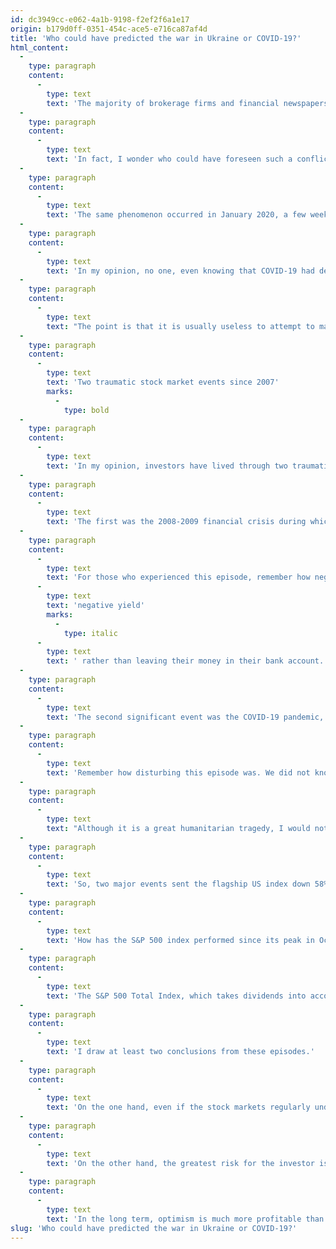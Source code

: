 ```yaml
---
id: dc3949cc-e062-4a1b-9198-f2ef2f6a1e17
origin: b179d0ff-0351-454c-ace5-e716ca87af4d
title: 'Who could have predicted the war in Ukraine or COVID-19?'
html_content:
  -
    type: paragraph
    content:
      -
        type: text
        text: 'The majority of brokerage firms and financial newspapers have the habit of making annual forecasts in January of each year. For example, I remember reading a report in Bloomberg Businessweek magazine, published on January 17th. The report was very well done and very comprehensive and presented a myriad of forecasts covering many areas, ranging from the end of economic stimuli to the American midterm elections, to inflation, to the future of electric cars. The problem is that their analysts did not foresee that a war would break out in Ukraine a few weeks later. This one event simply made most of their forecasts obsolete.'
  -
    type: paragraph
    content:
      -
        type: text
        text: 'In fact, I wonder who could have foreseen such a conflict and what its impact on the stock markets would have been.'
  -
    type: paragraph
    content:
      -
        type: text
        text: 'The same phenomenon occurred in January 2020, a few weeks before the outbreak of the COVID-19 pandemic that sent stock markets plummeting in March 2020. Who could have predicted that?'
  -
    type: paragraph
    content:
      -
        type: text
        text: 'In my opinion, no one, even knowing that COVID-19 had declared itself as early as December 2019, in Wuhan, China. This major event was the main influencing factor on the stock markets in the many months that followed. Any analysis of the markets that did not anticipate this pandemic immediately became inconsequential.'
  -
    type: paragraph
    content:
      -
        type: text
        text: "The point is that it is usually useless to attempt to make annual stock market forecasts. Even with a comprehensive analysis of all known factors that could affect the markets, it is impossible to predict the unexpected. And that's usually what will have the biggest impact on short-term stock market returns."
  -
    type: paragraph
    content:
      -
        type: text
        text: 'Two traumatic stock market events since 2007'
        marks:
          -
            type: bold
  -
    type: paragraph
    content:
      -
        type: text
        text: 'In my opinion, investors have lived through two traumatic events in the past 15 years that have had a major impact on stock markets.'
  -
    type: paragraph
    content:
      -
        type: text
        text: 'The first was the 2008-2009 financial crisis during which North American markets corrected sharply. The S&P 500 index, which I will use here as a barometer of the North American market, fell 58% between October 2007 and March 2009.'
  -
    type: paragraph
    content:
      -
        type: text
        text: 'For those who experienced this episode, remember how negative and pessimistic the economic headlines were. During part of this period, investors were happy to buy US government bonds offering them a '
      -
        type: text
        text: 'negative yield'
        marks:
          -
            type: italic
      -
        type: text
        text: ' rather than leaving their money in their bank account. Many of them believed then that the banks were in danger of going bankrupt. During the 2008-2009 crisis, the viability of the global financial system was shaken and seriously called into question. Without the exceptional and massive intervention of the American government, who knows what could have happened.'
  -
    type: paragraph
    content:
      -
        type: text
        text: 'The second significant event was the COVID-19 pandemic, which was officially declared on March 11, 2020, by the World Health Organization. Between February 19, 2020, and March 23, 2020, the S&P 500 lost over 35% of its value!'
  -
    type: paragraph
    content:
      -
        type: text
        text: 'Remember how disturbing this episode was. We did not know the risks of COVID for our health and we could not predict what the impacts would be on the global economy and even less on the financial results of companies.'
  -
    type: paragraph
    content:
      -
        type: text
        text: "Although it is a great humanitarian tragedy, I would not put the Russian-Ukrainian war in the same category as the two previous events. Still, very few people foresaw this major conflict in early 2022. Russia's invasion of Ukraine officially took place on February 24, but the risk of an invasion became apparent several months before that with the Russian armed forces having deployed some 100,000 troops to Ukraine's border as early as November 2021. Between January 4, 2022, and March 8, 2022, the S&P 500 lost 14.4%. It has rebounded strongly since then, with the index just 4.0% off its current year high at the time of this writing."
  -
    type: paragraph
    content:
      -
        type: text
        text: 'So, two major events sent the flagship US index down 58% and 35%.'
  -
    type: paragraph
    content:
      -
        type: text
        text: 'How has the S&P 500 index performed since its peak in October 2007, or for almost 15 years, just before the financial crisis of 2008-2009?'
  -
    type: paragraph
    content:
      -
        type: text
        text: 'The S&P 500 Total Index, which takes dividends into account, returned 300.0% over the period, or a compound annual return of 10.0%.'
  -
    type: paragraph
    content:
      -
        type: text
        text: 'I draw at least two conclusions from these episodes.'
  -
    type: paragraph
    content:
      -
        type: text
        text: 'On the one hand, even if the stock markets regularly undergo corrections, sometimes vertiginous falls, it is in the long term that they must be considered.'
  -
    type: paragraph
    content:
      -
        type: text
        text: 'On the other hand, the greatest risk for the investor is not to endure such corrections – these are normal, and every investor should be prepared for them – but to panic and sell their investments when they occur.'
  -
    type: paragraph
    content:
      -
        type: text
        text: 'In the long term, optimism is much more profitable than pessimism for the investor.'
slug: 'Who could have predicted the war in Ukraine or COVID-19?'
---
```

